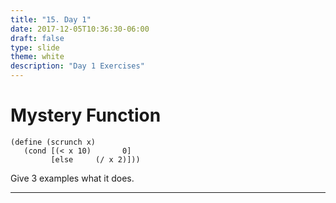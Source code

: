 ```yaml
---
title: "15. Day 1"
date: 2017-12-05T10:36:30-06:00
draft: false
type: slide
theme: white
description: "Day 1 Exercises"
---
```


# Mystery Function

```racket
(define (scrunch x)
   (cond [(< x 10)       0]
         [else     (/ x 2)]))
```
Give 3 examples what it does.

---
